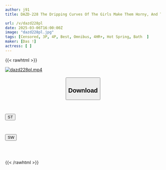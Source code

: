 ```yaml
---
author: j91
title: DAZD-228 The Dripping Curves Of The Girls Make Them Horny, And Their Shiny, Moist Skin Overlaps. The Hot, Steamy Bath Sex BEST

url: /v/dazd228pl
date: 2025-03-06T16:00:00Z
image: "dazd228pl.jpg"
tags: [Censored, 3P, 4P, Best, Omnibus, 4HR+, Hot Spring, Bath	]
maker: [Das !]
actress: [ ]
---
```



{{< rawhtml >}}

<div class="video" data-videoid="9lq9mVLaGoUaxaW">
    <a href="javascript:;">
        <img src="/v/dazd228pl/dazd228pl.jpg" width="WIDTH" height="HEIGHT" alt="dazd228pl.mp4" loading="lazy">
    </a>
</div>

<script type="text/javascript" src="https://j91.asia/asset/on-demand-st.js"></script>

<br>
  <link rel="stylesheet" href="https://j91.asia/asset/bs5.css">
  
  <center>
  <button class="btn btn-primary" type="button" data-bs-toggle="collapse" data-bs-target=".multi-collapse" aria-expanded="false" aria-controls="multiCollapseExample1 multiCollapseExample2"><h2>Download</h2></button></center>
</p>
<div class="row">
  <div class="col">
    <div class="collapse multi-collapse" id="multiCollapseExample1">
      <div class="card card-body">
	      	      <br>
<div class="buttons">  
<p><a href="/v/dazd228pl/st.html" target="_blank"><button class="btn-hover color-3"><i class="fa fa-download"></i> ST</button></a></p></div>
    </div>
  </div>
</div>
  <div class="col">
    <div class="collapse multi-collapse" id="multiCollapseExample2">
      <div class="card card-body">
	      <br>
<div class="buttons">
<p><a href="/v/dazd228pl/sw.html" target="_blank"><button class="btn-hover color-2"><i class="fa fa-download"></i> SW</button></a></p></div>
<br><br>
      </div>
    </div>
  </div>
</div>

{{< /rawhtml >}}